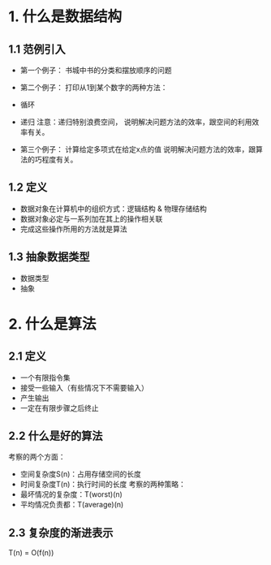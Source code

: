 
# 1. 什么是数据结构

## 1.1 范例引入

* 第一个例子：
书城中书的分类和摆放顺序的问题

* 第二个例子：
打印从1到某个数字的两种方法：
* 循环
* 递归
注意：递归特别浪费空间，
说明解决问题方法的效率，跟空间的利用效率有关。

* 第三个例子：
计算给定多项式在给定x点的值
说明解决问题方法的效率，跟算法的巧程度有关。


## 1.2 定义
* 数据对象在计算机中的组织方式：逻辑结构 & 物理存储结构
* 数据对象必定与一系列加在其上的操作相关联
* 完成这些操作所用的方法就是算法

## 1.3 抽象数据类型
* 数据类型
* 抽象

# 2. 什么是算法

## 2.1 定义
* 一个有限指令集
* 接受一些输入（有些情况下不需要输入）
* 产生输出
* 一定在有限步骤之后终止

## 2.2 什么是好的算法
考察的两个方面：
* 空间复杂度S(n)：占用存储空间的长度
* 时间复杂度T(n)：执行时间的长度
考察的两种策略：
* 最坏情况的复杂度：T(worst)(n)
* 平均情况负责都：T(average)(n)

## 2.3 复杂度的渐进表示

T(n) = O(f(n))





